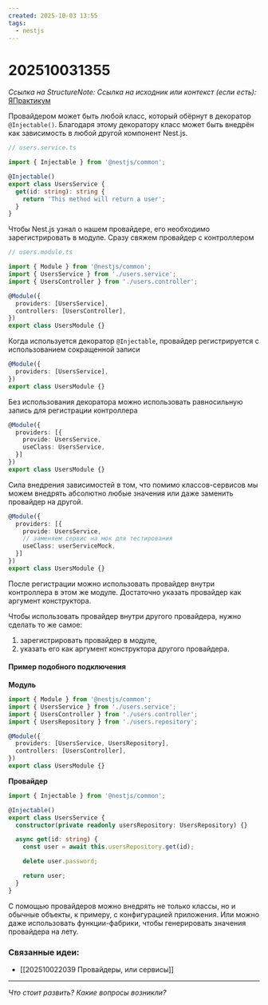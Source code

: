 ```yaml
---
created: 2025-10-03 13:55
tags:
  - nestjs
---
```

# 202510031355
*Ссылка на StructureNote:*
*Ссылка на исходник или контекст (если есть):* [ЯПрактикум](https://practicum.yandex.ru/trainer/backend-nodejs/lesson/22418348-d1ed-4fa8-a344-022f984ddf6d/task/e3e1075f-74d4-45b0-bf1d-4f4a07eebc4a/)

Провайдером может быть любой класс, который обёрнут в декоратор `@Injectable()`. Благодаря этому декоратору класс может быть внедрён как зависимость в любой другой компонент Nest.js.
```ts
// users.service.ts

import { Injectable } from '@nestjs/common';

@Injectable()
export class UsersService {
  get(id: string): string {
    return 'This method will return a user';
  }
}
```
Чтобы Nest.js узнал о нашем провайдере, его необходимо зарегистрировать в модуле. Сразу свяжем провайдер с контроллером
```ts
// users.module.ts

import { Module } from '@nestjs/common';
import { UsersService } from './users.service';
import { UsersController } from './users.controller';

@Module({
  providers: [UsersService],
  controllers: [UsersController],
})
export class UsersModule {}
```
Когда используется декоратор `@Injectable`, провайдер регистрируется с использованием сокращенной записи
```ts
@Module({
  providers: [UsersService],
})
export class UsersModule {}
```
Без использования декоратора можно использовать равносильную запись для регистрации контроллера
```ts
@Module({
  providers: [{
    provide: UsersService,
    useClass: UsersService,
  }]
})
export class UsersModule {}
```
Сила внедрения зависимостей в том, что помимо классов-сервисов мы можем внедрять абсолютно любые значения или даже заменить провайдер на другой.
```ts
@Module({
  providers: [{
    provide: UsersService,
    // заменяем сервис на мок для тестирования
    useClass: userServiceMock,
  }]
})
export class UsersModule {}
```
После регистрации можно использовать провайдер внутри контроллера в этом же модуле.  Достаточно указать провайдер как аргумент конструктора.

Чтобы использовать провайдер внутри другого провайдера, нужно сделать то же самое:

1. зарегистрировать провайдер в модуле,
2. указать его как аргумент конструктора другого провайдера.
#### **Пример подобного подключения**
**Модуль**
```ts
import { Module } from '@nestjs/common';
import { UsersService } from './users.service';
import { UsersController } from './users.controller';
import { UsersRepository } from './users.repository';

@Module({
  providers: [UsersService, UsersRepository],
  controllers: [UsersController],
})
export class UsersModule {}
```
**Провайдер**
```ts
import { Injectable } from '@nestjs/common';

@Injectable()
export class UsersService {
  constructor(private readonly usersRepository: UsersRepository) {}

  async get(id: string) {
    const user = await this.usersRepository.get(id);

    delete user.password;

    return user;
  }
}
```
С помощью провайдеров можно внедрять не только классы, но и обычные объекты, к примеру, с конфигурацией приложения. Или можно даже использовать функции-фабрики, чтобы генерировать значения провайдера на лету.

### Связанные идеи:
* [[202510022039 Провайдеры, или сервисы]]
---

*Что стоит развить? Какие вопросы возникли?*